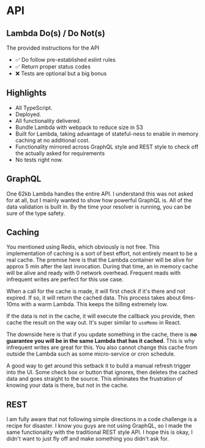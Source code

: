 # API

## Lambda Do(s) / Do Not(s)

The provided instructions for the API

- :white_check_mark: Do follow pre-established eslint rules
- :white_check_mark: Return proper status codes
- :x: Tests are optional but a big bonus

## Highlights

- All TypeScript.
- Deployed.
- All functionality delivered.
- Bundle Lambda with webpack to reduce size in S3
- Built for Lambda, taking advantage of stateful-ness to enable in memory caching at no additional cost.
- Functionality mirrored across GraphQL style and REST style to check off the actually asked for requirements
- No tests right now.

## GraphQL

One 62kb Lambda handles the entire API. I understand this was not asked for at all, but I mainly wanted to show how powerful GraphQL is. All of the data validation is built in. By the time your resolver is running, you can be sure of the type safety.

## Caching

You mentioned using Redis, which obviously is not free. This implementation of caching is a sort of best effort, not entirely meant to be a real cache. The premise here is that the Lambda container will be alive for approx 5 min after the last invocation. During that time, an in memory cache will be alive and ready with 0 network overhead. Frequent reads with infrequent writes are perfect for this use case.

When a call for the cache is made, it will first check if it's there and not expired. If so, it will return the cached data. This process takes about 6ms-10ms with a warm Lambda. This keeps the billing extremely low.

If the data is not in the cache, it will execute the callback you provide, then cache the result on the way out. It's super similar to `useMemo` in React.

The downside here is that if you update something in the cache, there is **no guarantee you will be in the same Lambda that has it cached**. This is why infrequent writes are great for this. You also cannot change this cache from outside the Lambda such as some micro-service or cron schedule.

A good way to get around this setback it to build a manual refresh trigger into the UI. Some check box or button that ignores, then deletes the cached data and goes straight to the source. This eliminates the frustration of knowing your data is there, but not in the cache.

## REST

I am fully aware that not following simple directions in a code challenge is a recipe for disaster. I know you guys are not using GraphQL, so I made the same functionality with the traditional REST style API. I hope this is okay, I didn't want to just fly off and make something you didn't ask for.
